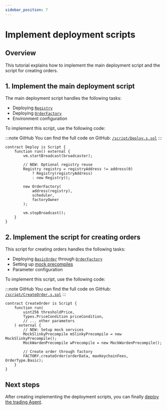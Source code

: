 ```yaml
---
sidebar_position: 7
---
```


# Implement deployment scripts

## Overview

This tutorial explains how to implement the main deployment script and the script for creating orders.


## 1. Implement the main deployment script

The main deployment script handles the following tasks:

- Deploying [`Registry`](structure#3-implement-the-registry)
- Deploying [`OrderFactory`](agent_factory)
- Environment configuration

To implement this script, use the following code:

:::note GitHub
You can find the full code on GitHub: [`/script/Deploy.s.sol`](https://github.com/warden-protocol/wardenprotocol/blob/main/solidity/orders/script/Deploy.s.sol)
:::

```solidity title="/script/Deploy.s.sol"
contract Deploy is Script {
    function run() external {
        vm.startBroadcast(broadcaster);
        
        // NEW: Optional registry reuse
        Registry registry = registryAddress != address(0) 
            ? Registry(registryAddress)
            : new Registry();
            
        new OrderFactory(
            address(registry),
            scheduler,
            factoryOwner
        );

        vm.stopBroadcast();
    }
}
```

## 2. Implement the script for creating orders


This script for creating orders handles the following tasks:

- Deploying [`BasicOrder`](main_contract) through [`OrderFactory`](agent_factory)
- Setting up [mock precompiles](precompiles)
- Parameter configuration

To implement this script, use the following code:

:::note GitHub
You can find the full code on GitHub: [`/script/CreateOrder.s.sol`](https://github.com/warden-protocol/wardenprotocol/blob/main/solidity/orders/script/CreateOrder.s.sol)
:::

```solidity title="/script/CreateOrder.s.sol"
contract CreateOrder is Script {
    function run(
        uint256 thresholdPrice,
        Types.PriceCondition priceCondition,
        // ... other parameters
    ) external {
        // NEW: Setup mock services
        MockSlinkyPrecompile mSlinkyPrecompile = new MockSlinkyPrecompile();
        MockWardenPrecompile wPrecompile = new MockWardenPrecompile();
        
        // Create order through factory
        FACTORY.createOrder(orderData, maxKeychainFees, OrderType.Basic);
    }
}
```

## Next steps

After creating implementing the deployment scripts, you can finally [deploy the trading Agent](deployment).